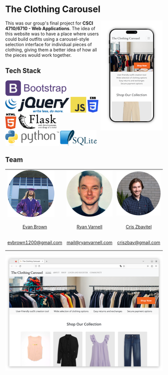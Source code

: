 # The Clothing Carousel

<img id="mobile-site-image" align="right" src="source/images/site-image-mobile.png" alt="Mobile view of website.">

This was our group's final project for **CSCI 4710/6710 - Web Applications**. The idea of this website was to have a place
where users could build outfits using a carousel-style selection interface for individual pieces of clothing, giving
them a better idea of how all the pieces would work together.

## Tech Stack

<div id="tech-stack">
    <a href="https://getbootstrap.com/"><img src="source/images/bootstrap-logo.png" alt="Bootstrap" height="50"></a>
    <a href="https://jquery.com/"><img src="source/images/jquery-logo.png" alt="JQuery" height="50"></a> 
    <a href="https://www.ecma-international.org/publications-and-standards/standards/ecma-262/"><img src="source/images/javascript-logo.png" alt="JavaScript" height="50"></a>
    <a href="https://www.w3.org/TR/CSS/#css"><img src="source/images/css-logo.png" alt="CSS3" height="50"></a>
    <a href="https://html.spec.whatwg.org/multipage/"><img src="source/images/html-logo.png" alt="HTML5" height="50"></a>
    <a href="https://flask.palletsprojects.com/en/2.3.x/"><img src="source/images/flask-logo.png" alt="Flask" height="50"></a> 
    <a href="https://www.python.org/"><img src="source/images/python-logo.png" alt="Python" height="50"></a> 
    <a href="https://www.sqlite.org/index.html"><img src="source/images/sqlite-logo.png" alt="SQLite" height="50"></a>
</div>

## Team

<table>
<tr>
    <td>
    <a href="https://www.linkedin.com/in/ev-brown-cs-it/">
        <img src="source/images/evan.png" alt="Evan Brown">
    </a>
    </td>
    <td>
    <a href="https://www.linkedin.com/in/ryanvarnell/">
        <img src="source/images/ryan.png" alt="Ryan Varnell">
    </a>
    </td>
    <td>
    <a href="https://www.linkedin.com/in/cris-zbavitel/">
        <img src="source/images/cris.png" alt="Cris Zbavitel">
    </a>
    </td>
</tr>
<tr>
    <td>
    <p align="center"><a href="https://www.linkedin.com/in/ev-brown-cs-it/">Evan Brown</a></p>
    </td>
    <td>
    <p align="center"><a href="https://www.linkedin.com/in/ryanvarnell/">Ryan Varnell</a></p>
    </td>
    <td>
    <p align="center"><a href="https://www.linkedin.com/in/cris-zbavitel/">Cris Zbavitel</a></p>
    </td>
</tr>
<tr>
    <td>
    <p align="center"><a href="mailto:evbrown1200@gmail.com">evbrown1200@gmail.com</a></p>
    </td>
    <td>
    <p align="center"><a href="mailto:mail@ryanvarnell.com">mail@ryanvarnell.com</a></p>
    </td>
    <td>
    <p align="center"><a href="mailto:criszbav@gmail.com">criszbav@gmail.com</a></p>
    </td>
</tr>
</table>

<img id="site-image" src="source/images/site-image.png" alt="Website in a desktop web browser.">